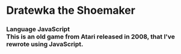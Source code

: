 # Dratewka the Shoemaker
### Language JavaScript<br/>This is an old game from Atari released in 2008, that I've rewrote using JavaScript.

